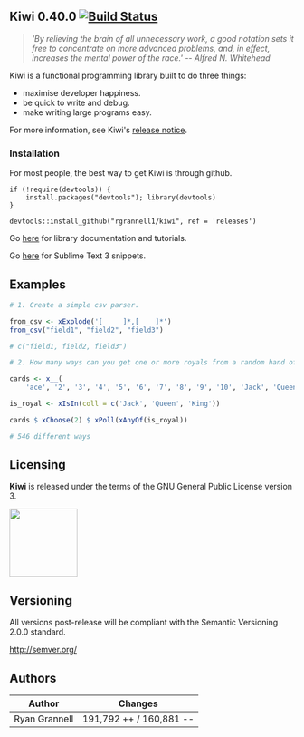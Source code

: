 
Kiwi 0.40.0 [![Build Status](https://travis-ci.org/rgrannell1/kiwi.png)](https://travis-ci.org/rgrannell1/kiwi)
-----------------------------------

> *'By relieving the brain of all unnecessary work, a good notation sets it free to concentrate on more advanced problems, and, in effect, increases the mental power of the race.' -- Alfred N. Whitehead*

Kiwi is a functional programming library built to do three things:

* maximise developer happiness.
* be quick to write and debug.
* make writing large programs easy.

For more information, see Kiwi's [release notice](rgrannell1.github.io).

### Installation

For most people, the best way to get Kiwi is through github.

```splus
if (!require(devtools)) {
    install.packages("devtools"); library(devtools)
}

devtools::install_github("rgrannell1/kiwi", ref = 'releases')
```

Go [here](https://rgrannell1.github.io/kiwi/) for library documentation and tutorials.

Go [here](https://github.com/rgrannell1/kiwi-snippets) for Sublime Text 3 snippets.

## Examples

```r
# 1. Create a simple csv parser.

from_csv <- xExplode('[ 	]*,[ 	]*')
from_csv("field1", "field2", "field3")

# c("field1, field2, field3")
```

```r
# 2. How many ways can you get one or more royals from a random hand of two cards?

cards <- x__(
	'ace', '2', '3', '4', '5', '6', '7', '8', '9', '10', 'Jack', 'Queen', 'King') $ xRepeat(4)

is_royal <- xIsIn(coll = c('Jack', 'Queen', 'King'))

cards $ xChoose(2) $ xPoll(xAnyOf(is_royal))

# 546 different ways
```

## Licensing

**Kiwi** is released under the terms of the GNU General Public License version 3.

<img src="https://raw.githubusercontent.com/rgrannell1/kiwi/develop/gpl3.png" height = "120"> </img>

## Versioning

All versions post-release will be compliant with the Semantic Versioning 2.0.0 standard.

http://semver.org/

## Authors

| Author                      | Changes                 |
| --------------------------- | ----------------------- |
| Ryan Grannell               | 191,792 ++ / 160,881 -- |

